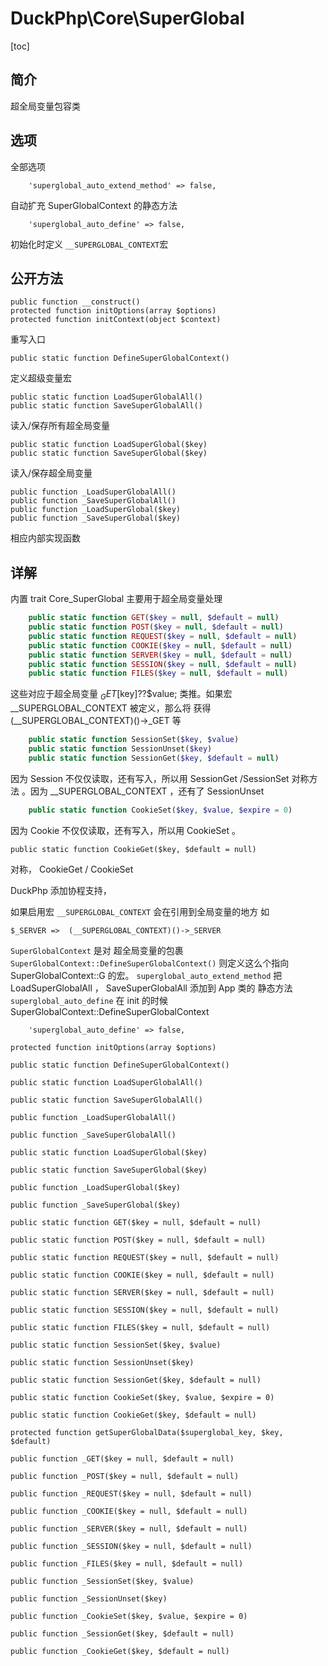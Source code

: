 # DuckPhp\Core\SuperGlobal
[toc]
## 简介
 超全局变量包容类
## 选项
全部选项

        'superglobal_auto_extend_method' => false,
自动扩充 SuperGlobalContext 的静态方法

        'superglobal_auto_define' => false,
初始化时定义  `__SUPERGLOBAL_CONTEXT`宏

## 公开方法


    public function __construct()
    protected function initOptions(array $options)
    protected function initContext(object $context)
重写入口

    public static function DefineSuperGlobalContext()
定义超级变量宏

    public static function LoadSuperGlobalAll()
    public static function SaveSuperGlobalAll()
读入/保存所有超全局变量

    public static function LoadSuperGlobal($key)
    public static function SaveSuperGlobal($key)
读入/保存超全局变量

    public function _LoadSuperGlobalAll()
    public function _SaveSuperGlobalAll()
    public function _LoadSuperGlobal($key)
    public function _SaveSuperGlobal($key)
相应内部实现函数

## 详解

内置 trait Core_SuperGlobal 主要用于超全局变量处理
```php
    public static function GET($key = null, $default = null)
    public static function POST($key = null, $default = null)
    public static function REQUEST($key = null, $default = null)
    public static function COOKIE($key = null, $default = null)
    public static function SERVER($key = null, $default = null)
    public static function SESSION($key = null, $default = null)
    public static function FILES($key = null, $default = null)
```
这些对应于超全局变量 $_GET[$key]??$value; 类推。如果宏 \_\_SUPERGLOBAL_CONTEXT 被定义，那么将 获得 (\_\_SUPERGLOBAL_CONTEXT)()->\_GET 等
```php
    public static function SessionSet($key, $value)
    public static function SessionUnset($key)
    public static function SessionGet($key, $default = null)

```
因为 Session 不仅仅读取，还有写入，所以用 SessionGet  /SessionSet 对称方法 。因为 \_\_SUPERGLOBAL_CONTEXT ，还有了 SessionUnset


```php
    public static function CookieSet($key, $value, $expire = 0)
```
因为 Cookie 不仅仅读取，还有写入，所以用 CookieSet 。


    public static function CookieGet($key, $default = null)
对称， CookieGet / CookieSet


DuckPhp 添加协程支持，

如果启用宏 `__SUPERGLOBAL_CONTEXT` 会在引用到全局变量的地方 如

`$_SERVER =>  (__SUPERGLOBAL_CONTEXT)()->_SERVER `

`SuperGlobalContext` 是对 超全局变量的包裹
`SuperGlobalContext::DefineSuperGlobalContext()`  则定义这么个指向 SuperGlobalContext::G 的宏。
`superglobal_auto_extend_method` 把 LoadSuperGlobalAll ， SaveSuperGlobalAll 添加到 App 类的 静态方法
`superglobal_auto_define` 在 init 的时候 SuperGlobalContext::DefineSuperGlobalContext   




        'superglobal_auto_define' => false,

    protected function initOptions(array $options)

    public static function DefineSuperGlobalContext()

    public static function LoadSuperGlobalAll()

    public static function SaveSuperGlobalAll()

    public function _LoadSuperGlobalAll()

    public function _SaveSuperGlobalAll()

    public static function LoadSuperGlobal($key)

    public static function SaveSuperGlobal($key)

    public function _LoadSuperGlobal($key)

    public function _SaveSuperGlobal($key)

    public static function GET($key = null, $default = null)

    public static function POST($key = null, $default = null)

    public static function REQUEST($key = null, $default = null)

    public static function COOKIE($key = null, $default = null)

    public static function SERVER($key = null, $default = null)

    public static function SESSION($key = null, $default = null)

    public static function FILES($key = null, $default = null)

    public static function SessionSet($key, $value)

    public static function SessionUnset($key)

    public static function SessionGet($key, $default = null)

    public static function CookieSet($key, $value, $expire = 0)

    public static function CookieGet($key, $default = null)

    protected function getSuperGlobalData($superglobal_key, $key, $default)

    public function _GET($key = null, $default = null)

    public function _POST($key = null, $default = null)

    public function _REQUEST($key = null, $default = null)

    public function _COOKIE($key = null, $default = null)

    public function _SERVER($key = null, $default = null)

    public function _SESSION($key = null, $default = null)

    public function _FILES($key = null, $default = null)

    public function _SessionSet($key, $value)

    public function _SessionUnset($key)

    public function _CookieSet($key, $value, $expire = 0)

    public function _SessionGet($key, $default = null)

    public function _CookieGet($key, $default = null)

